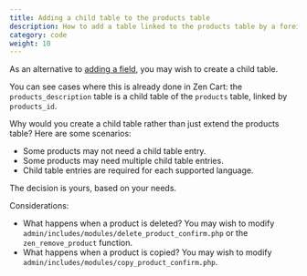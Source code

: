 ```yaml
---
title: Adding a child table to the products table 
description: How to add a table linked to the products table by a foreign key 
category: code
weight: 10
---
```


As an alternative to [adding a field](/dev/code/add_field_products/), you may wish to create a child table. 

You can see cases where this is already done in Zen Cart: the `products_description` table is a child table of the `products` table, linked by `products_id`.

Why would you create a child table rather than just extend the products table?  Here are some scenarios: 

- Some products may not need a child table entry. 
- Some products may need multiple child table entries. 
- Child table entries are required for each supported language. 

The decision is yours, based on your needs.  

Considerations: 

- What happens when a product is deleted?  You may wish to modify `admin/includes/modules/delete_product_confirm.php` or the `zen_remove_product` function. 
- What happens when a product is copied?  You may wish to modify `admin/includes/modules/copy_product_confirm.php`. 



